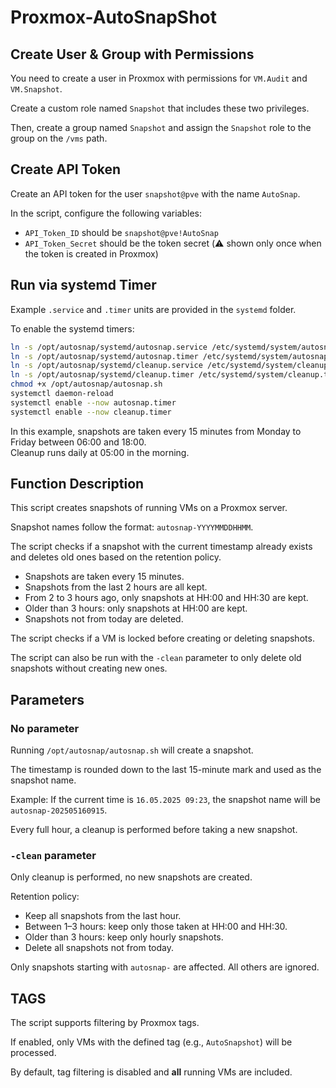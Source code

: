 
# Proxmox-AutoSnapShot

## Create User & Group with Permissions

You need to create a user in Proxmox with permissions for `VM.Audit` and `VM.Snapshot`.

Create a custom role named `Snapshot` that includes these two privileges.

Then, create a group named `Snapshot` and assign the `Snapshot` role to the group on the `/vms` path.

## Create API Token

Create an API token for the user `snapshot@pve` with the name `AutoSnap`.

In the script, configure the following variables:
- `API_Token_ID` should be `snapshot@pve!AutoSnap`
- `API_Token_Secret` should be the token secret (⚠️ shown only once when the token is created in Proxmox)

## Run via systemd Timer

Example `.service` and `.timer` units are provided in the `systemd` folder.

To enable the systemd timers:

```bash
ln -s /opt/autosnap/systemd/autosnap.service /etc/systemd/system/autosnap.service
ln -s /opt/autosnap/systemd/autosnap.timer /etc/systemd/system/autosnap.timer
ln -s /opt/autosnap/systemd/cleanup.service /etc/systemd/system/cleanup.service
ln -s /opt/autosnap/systemd/cleanup.timer /etc/systemd/system/cleanup.timer
chmod +x /opt/autosnap/autosnap.sh
systemctl daemon-reload
systemctl enable --now autosnap.timer
systemctl enable --now cleanup.timer
```

In this example, snapshots are taken every 15 minutes from Monday to Friday between 06:00 and 18:00.  
Cleanup runs daily at 05:00 in the morning.

## Function Description

This script creates snapshots of running VMs on a Proxmox server.

Snapshot names follow the format: `autosnap-YYYYMMDDHHMM`.

The script checks if a snapshot with the current timestamp already exists and deletes old ones based on the retention policy.

- Snapshots are taken every 15 minutes.
- Snapshots from the last 2 hours are all kept.
- From 2 to 3 hours ago, only snapshots at HH:00 and HH:30 are kept.
- Older than 3 hours: only snapshots at HH:00 are kept.
- Snapshots not from today are deleted.

The script checks if a VM is locked before creating or deleting snapshots.

The script can also be run with the `-clean` parameter to only delete old snapshots without creating new ones.

## Parameters

### No parameter

Running `/opt/autosnap/autosnap.sh` will create a snapshot.

The timestamp is rounded down to the last 15-minute mark and used as the snapshot name.

Example: If the current time is `16.05.2025 09:23`, the snapshot name will be `autosnap-202505160915`.

Every full hour, a cleanup is performed before taking a new snapshot.

### `-clean` parameter

Only cleanup is performed, no new snapshots are created.

Retention policy:
- Keep all snapshots from the last hour.
- Between 1–3 hours: keep only those taken at HH:00 and HH:30.
- Older than 3 hours: keep only hourly snapshots.
- Delete all snapshots not from today.

Only snapshots starting with `autosnap-` are affected. All others are ignored.

## TAGS

The script supports filtering by Proxmox tags.

If enabled, only VMs with the defined tag (e.g., `AutoSnapshot`) will be processed.

By default, tag filtering is disabled and **all** running VMs are included.
